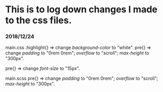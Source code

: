 # This is to log down changes I made to the css files.

### 2018/12/24
main.css
.highlight{} => change *background-color* to "white".
pre{} => change *padding* to "0rem 0rem"; *overflow* to "scroll"; *max-height* to "300px".

pre{} => change *font-size* to "15px". 

main.scss
pre{} => change *padding* to "0rem 0rem"; *overflow* to "scroll"; *max-height* to "300px".
